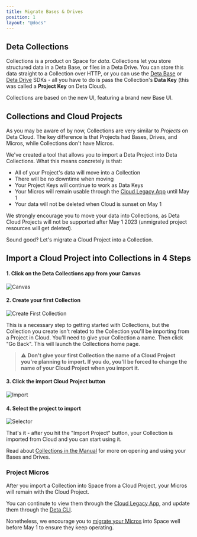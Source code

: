 ```yaml
---
title: Migrate Bases & Drives
position: 1
layout: "@docs"
---
```


## Deta Collections

Collections is a product on Space for *data*. Collections let you store structured data in a Deta Base, or files in a Deta Drive. You can store this data straight to a Collection over HTTP, or you can use the [Deta Base](https://deta.space/docs/en/reference/base/sdk) or [Deta Drive](https://deta.space/docs/en/reference/drive/sdk) SDKs - all you have to do is pass the Collection's **Data Key** (this was called a **Project Key** on Deta Cloud).

Collections are based on the new UI, featuring a brand new Base UI.

## Collections and Cloud Projects

As you may be aware of by now, Collections are very similar to *Projects* on Deta Cloud. The key difference is that Projects had Bases, Drives, and Micros, while Collections don't have Micros.

We've created a tool that allows you to import a Deta Project into Deta Collections. What this means concretely is that:
- All of your Project's data will move into a Collection
- There will be no downtime when moving
- Your Project Keys will continue to work as Data Keys
- Your Micros will remain usable through the [Cloud Legacy App]() until May 1
- Your data will not be deleted when Cloud is sunset on May 1

We strongly encourage you to move your data into Collections, as Deta Cloud Projects will not be supported after May 1 2023 (unmigrated project resources will get deleted).

Sound good? Let's migrate a Cloud Project into a Collection.

## Import a Cloud Project into Collections in 4 Steps

#### 1. Click on the Deta Collections app from your Canvas

![Canvas](/migration_assets/migrate_to_collections/collections-0.webp)

#### 2. Create your first Collection


![Create First Collection](/migration_assets/migrate_to_collections/collections-1.webp)

This is a necessary step to getting started with Collections, but the Collection you create isn't related to the Collection you'll be importing from a Project in Cloud. You'll need to give your Collection a name. Then click "Go Back". This will launch the Collections home page.

> ⚠️ **Don't give your first Collection the name of a Cloud Project you're planning to import. If you do, you'll be forced to change the name of your Cloud Project when you import it.**


#### 3. Click the import Cloud Project button

![Import](/migration_assets/migrate_to_collections/collections-2.webp)

#### 4. Select the project to import

![Selector](/migration_assets/migrate_to_collections/collections-3.webp)


That's it - after you hit the "Import Project" button, your Collection is imported from Cloud and you can start using it. 

Read about [Collections in the Manual](https://deta.space/manual/features/collections) for more on opening and using your Bases and Drives.

### Project Micros

After you import a Collection into Space from a Cloud Project, your Micros will remain with the Cloud Project.

You can continute to view them through the [Cloud Legacy App](), and update them through the [Deta CLI](https://docs.deta.sh/docs/cli/commands).

Nonetheless, we encourage you to [migrate your Micros](/migration/guides/migrate-a-micro) into Space well before May 1 to ensure they keep operating.
